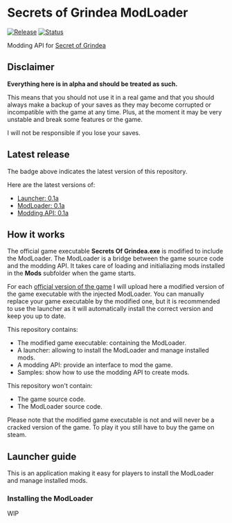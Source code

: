 # Secrets of Grindea ModLoader

[![Release](https://img.shields.io/badge/release-v0.1a-blue.svg)]()
[![Status](https://img.shields.io/badge/status-alpha-red.svg)]()

Modding API for [Secret of Grindea](http://store.steampowered.com/app/269770/)

## Disclaimer

**Everything here is in alpha and should be treated as such.**

This means that you should not use it in a real game and that you should always make a backup of your saves as they may become corrupted or incompatible with the game at any time. Plus, at the moment it may be very unstable and break some features or the game.

I will not be responsible if you lose your saves.

## Latest release

The badge above indicates the latest version of this repository.

Here are the latest versions of:
* [Launcher: 0.1a](https://github.com/Nauja/SoGModLoader/tree/master/Releases/0.1a/Launcher/)
* [ModLoader: 0.1a](https://github.com/Nauja/SoGModLoader/tree/master/Releases/0.1a/ModLoader/)
* [Modding API: 0.1a](https://github.com/Nauja/SoGModLoader/tree/master/Releases/0.1a/API/)

## How it works

The official game executable **Secrets Of Grindea.exe** is modified to include the ModLoader. The ModLoader is a bridge between the game source code and the modding API. It takes care of loading and initialiazing mods installed in the **Mods** subfolder when the game starts.

For each [official version of the game](http://secretsofgrindea.com/forum/index.php?forums/patch-notes.10/) I will upload here a modified version of the game executable with the injected ModLoader. You can manually replace your game executable by the modified one, but it is recommended to use the launcher as it will automatically install the correct version and keep you up to date.

This repository contains:
* The modified game executable: containing the ModLoader.
* A launcher: allowing to install the ModLoader and manage installed mods.
* A modding API: provide an interface to mod the game.
* Samples: show how to use the modding API to create mods.

This repository won't contain:
* The game source code.
* The ModLoader source code.

Please note that the modified game executable is not and will never be a cracked version of the game. To play it you still have to buy the game on steam.

## Launcher guide

This is an application making it easy for players to install the ModLoader and manage installed mods.

### Installing the ModLoader

WIP
